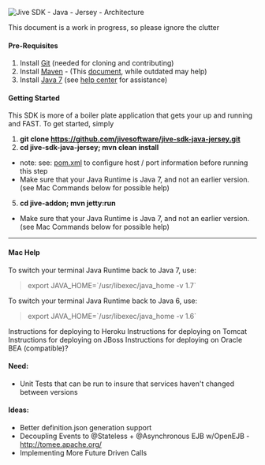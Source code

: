 ![Jive SDK - Java - Jersey - Architecture](https://github.com/jivesoftware/jive-sdk-java-jersey/blob/master/sdk-diagram.png?raw=true)

This document is a work in progress, so please ignore the clutter


#### Pre-Requisites

1. Install [Git](http://git-scm.com/book/en/Getting-Started-Installing-Git) (needed for cloning and contributing)
2. Install [Maven](http://maven.apache.org/download.cgi) - (This [document](https://community.jivesoftware.com/docs/DOC-3528), while outdated may help)
3. Install [Java 7](http://java.com/en/download/index.jsp) (see [help center](http://java.com/en/download/help/index_installing.xml) for assistance)

#### Getting Started
This SDK is more of a boiler plate application that gets your up and running and FAST.  To get started, simply 

1. **git clone https://github.com/jivesoftware/jive-sdk-java-jersey.git**
2. **cd jive-sdk-java-jersey; mvn clean install**
  * note: see: [pom.xml](https://github.com/jivesoftware/jive-sdk-java-jersey/blob/master/jive-addon/pom.xml#L19 ) to configure host / port information before running this step
  * Make sure that your Java Runtime is Java 7, and not an earlier version. (see Mac Commands below for possible help)
5. **cd jive-addon; mvn jetty:run**
  * Make sure that your Java Runtime is Java 7, and not an earlier version. (see Mac Commands below for possible help)

---

#### Mac Help

To switch your terminal Java Runtime back to Java 7, use:
>export JAVA_HOME=\`/usr/libexec/java_home -v 1.7\`

To switch your terminal Java Runtime back to Java 6, use:
>export JAVA_HOME=\`/usr/libexec/java_home -v 1.6\`

Instructions for deploying to Heroku
Instructions for deploying on Tomcat
Instructions for deploying on JBoss
Instructions for deploying on Oracle BEA (compatible)?

#### Need:
- Unit Tests that can be run to insure that services haven't changed between versions

#### Ideas:
- Better definition.json generation support
- Decoupling Events to @Stateless + @Asynchronous EJB w/OpenEJB - http://tomee.apache.org/
- Implementing More Future Driven Calls
